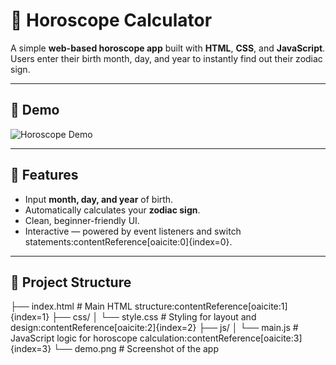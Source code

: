 # 🔮 Horoscope Calculator

A simple **web-based horoscope app** built with **HTML**, **CSS**, and **JavaScript**.  
Users enter their birth month, day, and year to instantly find out their zodiac sign.

---

## 📸 Demo
![Horoscope Demo](./demo.png)

---

## 🚀 Features
- Input **month, day, and year** of birth.  
- Automatically calculates your **zodiac sign**.  
- Clean, beginner-friendly UI.  
- Interactive — powered by event listeners and switch statements:contentReference[oaicite:0]{index=0}.  

---

## 📂 Project Structure

├── index.html        # Main HTML structure:contentReference[oaicite:1]{index=1}
├── css/
│   └── style.css     # Styling for layout and design:contentReference[oaicite:2]{index=2}
├── js/
│   └── main.js       # JavaScript logic for horoscope calculation:contentReference[oaicite:3]{index=3}
└── demo.png          # Screenshot of the app
